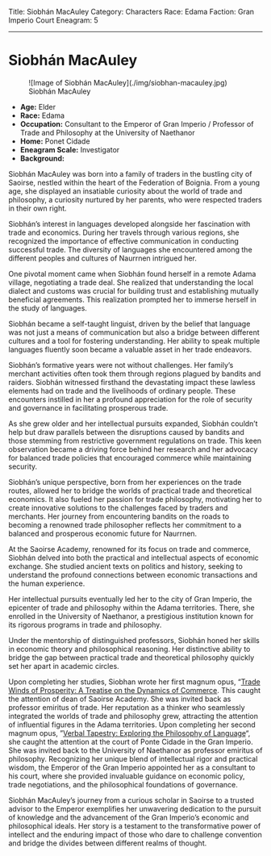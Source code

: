 Title: Siobhán MacAuley
Category: Characters
Race: Edama
Faction: Gran Imperio Court
Eneagram: 5

---
# Siobhán MacAuley


<div class="wrap-right-img">
<figure class="pic-banner">
![Image of Siobhán MacAuley](./img/siobhan-macauley.jpg)
<figcaption>Siobhán MacAuley</figcaption>
</figure>
</div>


-   **Age:** Elder
-   **Race:** Edama
-   **Occupation:** Consultant to the Emperor of Gran Imperio / Professor of Trade and Philosophy at the University of Naethanor
-   **Home:** Ponet Cidade
-   **Eneagram Scale:** Investigator
-   **Background:** 

Siobhán MacAuley was born into a family of traders in the bustling city of Saoirse, nestled within the heart of the Federation of Boignia. From a young age, she displayed an insatiable curiosity about the world of trade and philosophy, a curiosity nurtured by her parents, who were respected traders in their own right.

Siobhán&rsquo;s interest in languages developed alongside her fascination with trade and economics. During her travels through various regions, she recognized the importance of effective communication in conducting successful trade. The diversity of languages she encountered among the different peoples and cultures of Naurrnen intrigued her.

One pivotal moment came when Siobhán found herself in a remote Adama village, negotiating a trade deal. She realized that understanding the local dialect and customs was crucial for building trust and establishing mutually beneficial agreements. This realization prompted her to immerse herself in the study of languages.

Siobhán became a self-taught linguist, driven by the belief that language was not just a means of communication but also a bridge between different cultures and a tool for fostering understanding. Her ability to speak multiple languages fluently soon became a valuable asset in her trade endeavors.

Siobhán&rsquo;s formative years were not without challenges. Her family&rsquo;s merchant activities often took them through regions plagued by bandits and raiders. Siobhán witnessed firsthand the devastating impact these lawless elements had on trade and the livelihoods of ordinary people. These encounters instilled in her a profound appreciation for the role of security and governance in facilitating prosperous trade.

As she grew older and her intellectual pursuits expanded, Siobhán couldn&rsquo;t help but draw parallels between the disruptions caused by bandits and those stemming from restrictive government regulations on trade. This keen observation became a driving force behind her research and her advocacy for balanced trade policies that encouraged commerce while maintaining security.

Siobhán&rsquo;s unique perspective, born from her experiences on the trade routes, allowed her to bridge the worlds of practical trade and theoretical economics. It also fueled her passion for trade philosophy, motivating her to create innovative solutions to the challenges faced by traders and merchants. Her journey from encountering bandits on the roads to becoming a renowned trade philosopher reflects her commitment to a balanced and prosperous economic future for Naurrnen.

At the Saoirse Academy, renowned for its focus on trade and commerce, Siobhán delved into both the practical and intellectual aspects of economic exchange. She studied ancient texts on politics and history, seeking to understand the profound connections between economic transactions and the human experience.

Her intellectual pursuits eventually led her to the city of Gran Imperio, the epicenter of trade and philosophy within the Adama territories. There, she enrolled in the University of Naethanor, a prestigious institution known for its rigorous programs in trade and philosophy.

Under the mentorship of distinguished professors, Siobhán honed her skills in economic theory and philosophical reasoning. Her distinctive ability to bridge the gap between practical trade and theoretical philosophy quickly set her apart in academic circles.

Upon completing her studies, Siobhan wrote her first magnum opus, &ldquo;[Trade Winds of Prosperity: A Treatise on the Dynamics of Commerce](../Books/trade-winds-of-prosperity.md). This caught the attention of  dean of Saoirse Academy. She was invited back as professor emiritus of trade. Her reputation as a thinker who seamlessly integrated the worlds of trade and philosophy grew, attracting the attention of influential figures in the Adama territories. Upon completing her second magnum opus, &rdquo;[Verbal Tapestry: Exploring the Philosophy of Language](../Books/verbal-tapestry.md)&ldquo;, she caught the attention at the court of Ponte Cidade in the Gran Imperio. She was invited back to the University of Naethanor as professor emiritus of philosophy. Recognizing her unique blend of intellectual rigor and practical wisdom, the Emperor of the Gran Imperio appointed her as a consultant to his court, where she provided invaluable guidance on economic policy, trade negotiations, and the philosophical foundations of governance.

Siobhán MacAuley&rsquo;s journey from a curious scholar in Saoirse to a trusted advisor to the Emperor exemplifies her unwavering dedication to the pursuit of knowledge and the advancement of the Gran Imperio&rsquo;s economic and philosophical ideals. Her story is a testament to the transformative power of intellect and the enduring impact of those who dare to challenge convention and bridge the divides between different realms of thought.

<br style="clear:both;" />

